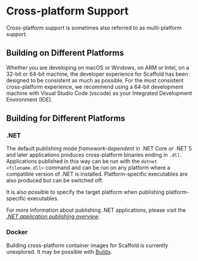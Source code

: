 # Cross-platform Support

Cross-platform support is sometimes also referred to as multi-platform support.

## Building on Different Platforms

Whether you are developing on macOS or Windows, on ARM or Intel, on a 32-bit or 64-bit machine, the developer experience for Scaffold has been designed to be consistent as much as possible. For the most consistent cross-platform experience, we recommend using a 64-bit development machine with Visual Studio Code (vscode) as your Integrated Development Environment (IDE).

## Building for Different Platforms

### .NET

The default publishing mode _framework-dependent_ in .NET Core or .NET 5 and later applications produces cross-platform binaries ending in `.dll`. Applications published in this way can be run with the `dotnet <filename.dll>` command and can be run on any platform where a compatible version of .NET is installed. Platform-specific executables are also produced but can be switched off.

It is also possible to specify the target platform when publishing platform-specific executables.

For more information about publishing .NET applications, please visit the [_.NET application publishing overview_](https://docs.microsoft.com/dotnet/core/deploying).

### Docker

Building cross-platform container images for Scaffold is currently unexplored. It may be possible with [Buildx](https://docs.docker.com/buildx/working-with-buildx).
